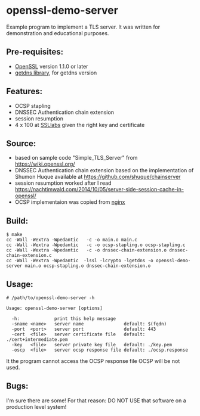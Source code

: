 # openssl-demo-server

Example program to implement a TLS server. It was written for demonstration and educational purposes.

## Pre-requisites:
 - [OpenSSL](https://openssl.org) version 1.1.0 or later
 - [getdns library](https://getdnsapi.net/), for getdns version

## Features:
 - OCSP stapling
 - DNSSEC Authentication chain extension
 - session resumption
 - 4 x 100 at [SSLlabs](https://ssllabs.com/ssltest/) given the right key and certificate

## Source:
 - based on sample code "Simple_TLS_Server" from https://wiki.openssl.org/
 - DNSSEC Authentication chain extension based on the implementation of Shumon Huque available at https://github.com/shuque/chainserver
 - session resumption worked after I read https://nachtimwald.com/2014/10/05/server-side-session-cache-in-openssl/
 - OCSP implementaion was copied from [nginx](https://github.com/nginx/nginx/blob/master/src/event/ngx_event_openssl_stapling.c)

## Build:
```
$ make
cc -Wall -Wextra -Wpedantic   -c -o main.o main.c
cc -Wall -Wextra -Wpedantic   -c -o ocsp-stapling.o ocsp-stapling.c
cc -Wall -Wextra -Wpedantic   -c -o dnssec-chain-extension.o dnssec-chain-extension.c
cc -Wall -Wextra -Wpedantic  -lssl -lcrypto -lgetdns -o openssl-demo-server main.o ocsp-stapling.o dnssec-chain-extension.o
```

## Usage:
```
# /path/to/openssl-demo-server -h

Usage: openssl-demo-server [options]

  -h:             print this help message
  -sname <name>   server name               default: $(fqdn)
  -port  <port>   server port               default: 443
  -cert  <file>   server certificate file   default: ./cert+intermediate.pem
  -key   <file>   server private key file   default: ./key.pem
  -oscp  <file>   server ocsp response file default: ./ocsp.response
```

It the program cannot access the OCSP response file OCSP will be not used.

## Bugs:
I'm sure there are some! For that reason: DO NOT USE that software on a production level system!

